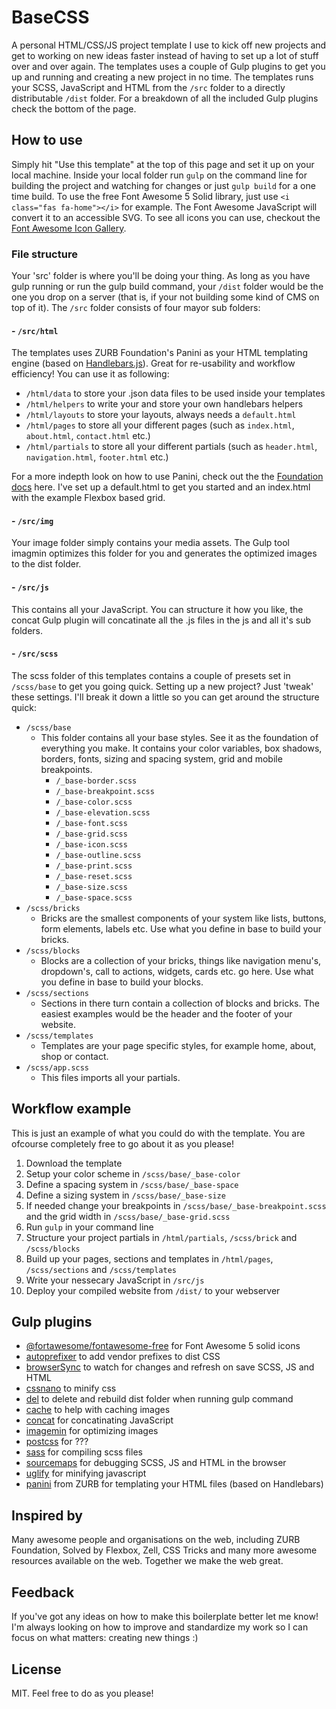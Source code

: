 # BaseCSS

A personal HTML/CSS/JS project template I use to kick off new projects and get to working on new ideas faster instead of having to set up a lot of stuff over and over again. The templates uses a couple of Gulp plugins to get you up and running and creating a new project in no time. The templates runs your SCSS, JavaScript and HTML from the `/src` folder to a directly distributable `/dist` folder. For a breakdown of all the included Gulp plugins check the bottom of the page.

## How to use

Simply hit "Use this template" at the top of this page and set it up on your local machine. Inside your local folder run `gulp` on the command line for building the project and watching for changes or just `gulp build` for a one time build. To use the free Font Awesome 5 Solid library, just use `<i class="fas fa-home"></i>` for example. The Font Awesome JavaScript will convert it to an accessible SVG. To see all icons you can use, checkout the [Font Awesome Icon Gallery](https://fontawesome.com/icons?d=gallery).	

### File structure

Your 'src' folder is where you'll be doing your thing. As long as you have gulp running or run the gulp build command, your `/dist` folder would be the one you drop on a server (that is, if your not building some kind of CMS on top of it). The `/src` folder consists of four mayor sub folders:

#### - `/src/html`

The templates uses ZURB Foundation's Panini as your HTML templating engine (based on [Handlebars.js](http://google.nl)). Great for re-usability and workflow efficiency! You can use it as following:

* `/html/data` to store your .json data files to be used inside your templates
* `/html/helpers` to write your and store your own handlebars helpers
* `/html/layouts` to store your layouts, always needs a `default.html`
* `/html/pages` to store all your different pages (such as `index.html`, `about.html`, `contact.html` etc.)
* `/html/partials` to store all your different partials (such as `header.html`, `navigation.html`, `footer.html` etc.)

For a more indepth look on how to use Panini, check out the the [Foundation docs](https://foundation.zurb.com/sites/docs/panini.html) here. I've set up a default.html to get you started and an index.html with the example Flexbox based grid.

#### - `/src/img`

Your image folder simply contains your media assets. The Gulp tool imagmin optimizes this folder for you and generates the optimized images to the dist folder.

#### - `/src/js`

This contains all your JavaScript. You can structure it how you like, the concat Gulp plugin will concatinate all the .js files in the js and all it's sub folders.

#### - `/src/scss`

The scss folder of this templates contains a couple of presets set in `/scss/base` to get you going quick. Setting up a new project? Just 'tweak' these settings. I'll break it down a little so you can get around the structure quick:

* `/scss/base`
  * This folder contains all your base styles. See it as the foundation of everything you make. It contains your color variables, box shadows, borders, fonts, sizing and spacing system, grid and mobile breakpoints.
    * `/_base-border.scss`
    * `/_base-breakpoint.scss`
    * `/_base-color.scss`
    * `/_base-elevation.scss`
    * `/_base-font.scss`
    * `/_base-grid.scss`
    * `/_base-icon.scss`
    * `/_base-outline.scss`
    * `/_base-print.scss`
    * `/_base-reset.scss`
    * `/_base-size.scss`
    * `/_base-space.scss`
* `/scss/bricks`
 	* Bricks are the smallest components of your system like lists, buttons, form elements, labels etc. Use what you define in base to build your bricks.
* `/scss/blocks`
 	* Blocks are a collection of your bricks, things like navigation menu's, dropdown's, call to actions, widgets, cards etc. go here. Use what you define in base to build your blocks.
* `/scss/sections`
  * Sections in there turn contain a collection of blocks and bricks. The easiest examples would be the header and the footer of your website.
* `/scss/templates`
  * Templates are your page specific styles, for example home, about, shop or contact.
* `/scss/app.scss`
  * This files imports all your partials.

## Workflow example

This is just an example of what you could do with the template. You are ofcourse completely free to go about it as you please!

1. Download the template
2. Setup your color scheme in `/scss/base/_base-color`
3. Define a spacing system in `/scss/base/_base-space`
4. Define a sizing system in `/scss/base/_base-size`
5. If needed change your breakpoints in `/scss/base/_base-breakpoint.scss` and the grid width in `/scss/base/_base-grid.scss`
6. Run `gulp` in your command line
7. Structure your project partials in `/html/partials`, `/scss/brick` and `/scss/blocks`
8. Build up your pages, sections and templates in `/html/pages`, `/scss/sections` and `/scss/templates`
9. Write your nessecary JavaScript in `/src/js`
10. Deploy your compiled website from `/dist/` to your webserver

## Gulp plugins

* [@fortawesome/fontawesome-free](https://url.com) for Font Awesome 5 solid icons
* [autoprefixer](https://www.npmjs.com/package/gulp-autoprefixer) to add vendor prefixes to dist CSS
* [browserSync](https://url.com) to watch for changes and refresh on save SCSS, JS and HTML
* [cssnano](https://url.com) to minify css
* [del](https://url.com) to delete and rebuild dist folder when running gulp command
* [cache](https://url.com) to help with caching images
* [concat](https://url.com) for concatinating JavaScript
* [imagemin](https://url.com) for optimizing images
* [postcss](https://url.com) for ???
* [sass](https://url.com) for compiling scss files
* [sourcemaps](https://url.com) for debugging SCSS, JS and HTML in the browser
* [uglify](https://url.com) for minifying javascript
* [panini](https://url.com) from ZURB for templating your HTML files (based on Handlebars)

## Inspired by

Many awesome people and organisations on the web, including ZURB Foundation, Solved by Flexbox, Zell, CSS Tricks and many more awesome resources available on the web. Together we make  the web great.

## Feedback

If you've got any ideas on how to make this boilerplate better let me know! I'm always looking on how to improve and standardize my work so I can focus on what matters: creating new things :)

## License

MIT. Feel free to do as you please!
